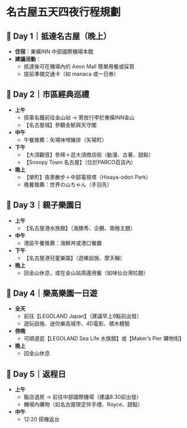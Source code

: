 # 名古屋五天四夜行程規劃

## 📌 Day 1｜抵達名古屋（晚上）
- **住宿**：東橫INN 中部國際機場本館
- **建議活動**：
  - 抵達後可在機場內的 Aeon Mall 簡單用餐或採買
  - 提前準備交通卡（如 manaca 或一日券）

## 📌 Day 2｜市區經典巡禮
- **上午**
  - 搭乘名鐵前往金山站 → 寄放行李於東橫INN金山
  - 【名古屋城】參觀金鯱與天守閣
- **中午**
  - 午餐推薦：矢場味噌豬排（矢場町）
- **下午**
  - 【大須觀音】參拜＋逛大須商店街（動漫、古著、甜點）
  - 【Snoopy Town 名古屋】（位於PARCO百貨內）
- **晚上**
  - 【榮町】夜景散步＋中部電視塔（Hisaya-odori Park）
  - 晚餐推薦：世界の山ちゃん（手羽先）

## 📌 Day 3｜親子樂園日
- **上午**
  - 【名古屋港水族館】（海豚秀、企鵝、南極主題）
- **中午**
  - 港區午餐推薦：海鮮丼或港口餐廳
- **下午**
  - 【名古屋港兒童樂園】（遊樂設施、摩天輪）
- **晚上**
  - 回金山休息，或在金山站周邊用餐（如味仙台灣拉麵）

## 📌 Day 4｜樂高樂園一日遊
- **全天**
  - 前往【LEGOLAND Japan】（建議早上9點前出發）
  - 遊玩設施、迷你樂高城市、4D電影、積木體驗
- **傍晚**
  - 可順道逛【LEGOLAND Sea Life 水族館】或【Maker’s Pier 購物街】
- **晚上**
  - 回金山休息

## 📌 Day 5｜返程日
- **上午**
  - 飯店退房 → 前往中部國際機場（建議8:30前出發）
  - 機場內購物（如名古屋限定伴手禮、Royce、甜點）
- **中午**
  - 12:20 搭機返台
